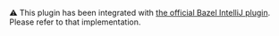 ⚠️ This plugin has been integrated with [the official Bazel IntelliJ plugin](https://github.com/bazelbuild/intellij/tree/gazelle). Please refer to that implementation.
